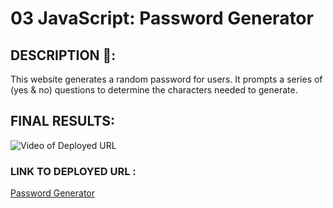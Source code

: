# 03 JavaScript: Password Generator

## DESCRIPTION 📖:
This website generates a random password for users. It prompts a series of (yes & no) questions to determine the characters needed to generate.


## FINAL RESULTS:
![Video of Deployed URL](https://media.giphy.com/media/4vsUGoUHuJb3lsHImx/giphy.gif)


### LINK TO DEPLOYED URL :
[Password Generator](https://abanae.github.io/Password_Generator/)
